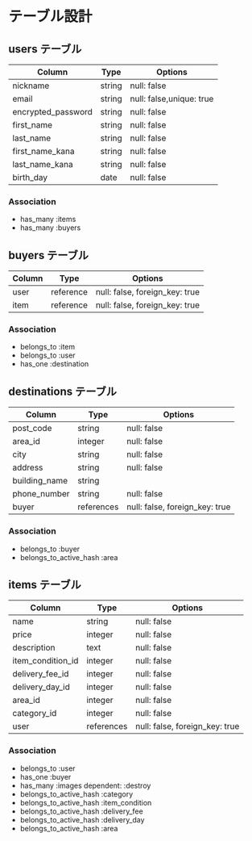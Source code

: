 # テーブル設計

## users テーブル

| Column             | Type   | Options                  |
| ------------------ | ------ | ------------------------ |
| nickname           | string | null: false              |
| email              | string | null: false,unique: true |
| encrypted_password | string | null: false              |
| first_name         | string | null: false              |
| last_name          | string | null: false              |
| first_name_kana    | string | null: false              |
| last_name_kana     | string | null: false              |
| birth_day          | date   | null: false              |

### Association

- has_many :items
- has_many :buyers

## buyers テーブル

| Column      | Type      | Options                        |
| ----------  | ------    | ------------------------------ |
| user        | reference | null: false, foreign_key: true |
| item        | reference | null: false, foreign_key: true |

### Association

- belongs_to :item
- belongs_to :user
- has_one :destination

## destinations テーブル

| Column          | Type       | Options                        |
| --------------- | ---------- | -----------------------------  |
| post_code       | string     | null: false                    |
| area_id        | integer    | null: false                    |
| city            | string     | null: false                    |
| address         | string     | null: false                    |
| building_name   | string     |                                |
| phone_number    | string     | null: false                    |
| buyer           | references | null: false, foreign_key: true |

### Association

- belongs_to :buyer
- belongs_to_active_hash :area

## items テーブル

| Column            | Type       | Options                        |
| ----------------- | ---------- | ------------------------------ |
| name              | string     | null: false                    |
| price             | integer    | null: false                    |
| description       | text       | null: false                    |
| item_condition_id | integer    | null: false                    |
| delivery_fee_id   | integer    | null: false                    |
| delivery_day_id   | integer    | null: false                    |
| area_id           | integer    | null: false                    |
| category_id       | integer    | null: false                    |
| user              | references | null: false, foreign_key: true |

### Association

- belongs_to :user
- has_one :buyer
- has_many :images dependent: :destroy
- belongs_to_active_hash :category
- belongs_to_active_hash :item_condition
- belongs_to_active_hash :delivery_fee
- belongs_to_active_hash :delivery_day
- belongs_to_active_hash :area

